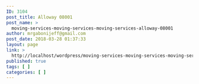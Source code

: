 ```yaml
---
ID: 3104
post_title: Alloway 08001
post_name: >
  moving-services-moving-services-moving-services-alloway-08001
author: mrgabonijeff@gmail.com
post_date: 2018-03-28 01:37:33
layout: page
link: >
  http://localhost/wordpress/moving-services-moving-services-moving-services-alloway-08001/
published: true
tags: [ ]
categories: [ ]
---
```

